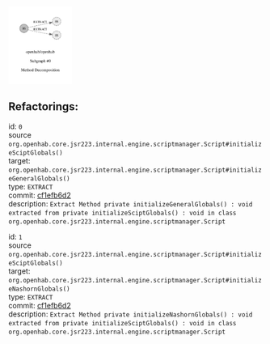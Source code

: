 <img src=subgraph_atomic_0.svg width=25%>

## Refactorings:

id: `0`\
source `org.openhab.core.jsr223.internal.engine.scriptmanager.Script#initializeSciptGlobals()`\
target: `org.openhab.core.jsr223.internal.engine.scriptmanager.Script#initializeGeneralGlobals()`\
type: `EXTRACT`\
commit: [cf1efb6d2](https://github.com/openhab/openhab/commit/cf1efb6d27a4037cdbe5a780afa6053859a60d4a)\
description: `Extract Method private initializeGeneralGlobals() : void extracted from private initializeSciptGlobals() : void in class org.openhab.core.jsr223.internal.engine.scriptmanager.Script`

id: `1`\
source `org.openhab.core.jsr223.internal.engine.scriptmanager.Script#initializeSciptGlobals()`\
target: `org.openhab.core.jsr223.internal.engine.scriptmanager.Script#initializeNashornGlobals()`\
type: `EXTRACT`\
commit: [cf1efb6d2](https://github.com/openhab/openhab/commit/cf1efb6d27a4037cdbe5a780afa6053859a60d4a)\
description: `Extract Method private initializeNashornGlobals() : void extracted from private initializeSciptGlobals() : void in class org.openhab.core.jsr223.internal.engine.scriptmanager.Script`

